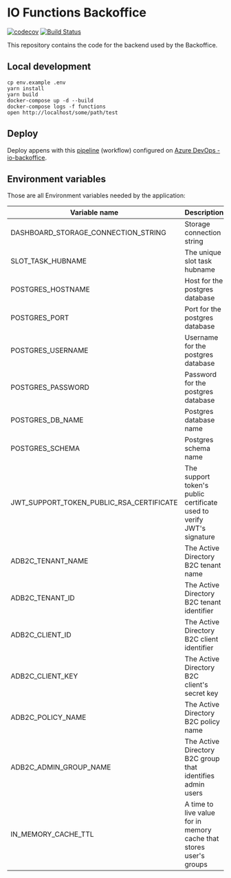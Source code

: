 # IO Functions Backoffice

[![codecov](https://codecov.io/gh/pagopa/io-functions-backoffice/branch/master/graph/badge.svg)](https://codecov.io/gh/pagopa/io-functions-backoffice)
[![Build Status](https://dev.azure.com/pagopa-io/io-backoffice/_apis/build/status/pagopa.io-backoffice-backend?branchName=master)](https://dev.azure.com/pagopa-io/io-backoffice/_build/latest?definitionId=37&branchName=master)

This repository contains the code for the backend used by the Backoffice.

## Local development

```shell
cp env.example .env
yarn install
yarn build
docker-compose up -d --build
docker-compose logs -f functions
open http://localhost/some/path/test
```

## Deploy

Deploy appens with this [pipeline](./azure-pipelines.yml)
(workflow) configured on [Azure DevOps - io-backoffice](https://dev.azure.com/pagopa-io/io-backoffice).

## Environment variables

Those are all Environment variables needed by the application:

| Variable name                            | Description                                                                       | type   |
|------------------------------------------|-----------------------------------------------------------------------------------|--------|
| DASHBOARD_STORAGE_CONNECTION_STRING      | Storage connection string                                                         | string |
| SLOT_TASK_HUBNAME                        | The unique slot task hubname                                                      | string |
| POSTGRES_HOSTNAME                        | Host for the postgres database                                                    | string |
| POSTGRES_PORT                            | Port for the postgres database                                                    | number |
| POSTGRES_USERNAME                        | Username for the postgres database                                                | string |
| POSTGRES_PASSWORD                        | Password for the postgres database                                                | string |
| POSTGRES_DB_NAME                         | Postgres database name                                                            | string |
| POSTGRES_SCHEMA                          | Postgres schema name                                                              | string |
| JWT_SUPPORT_TOKEN_PUBLIC_RSA_CERTIFICATE | The support token's public certificate used to verify JWT's signature             | string |
| ADB2C_TENANT_NAME                        | The Active Directory B2C tenant name                                              | string |
| ADB2C_TENANT_ID                          | The Active Directory B2C tenant identifier                                        | string |
| ADB2C_CLIENT_ID                          | The Active Directory B2C client identifier                                        | string |
| ADB2C_CLIENT_KEY                         | The Active Directory B2C client's secret key                                      | string |
| ADB2C_POLICY_NAME                        | The Active Directory B2C policy name                                              | string |
| ADB2C_ADMIN_GROUP_NAME                   | The Active Directory B2C group that identifies admin users                        | string |
| IN_MEMORY_CACHE_TTL                      | A time to live value for in memory cache that stores user's groups                | number |